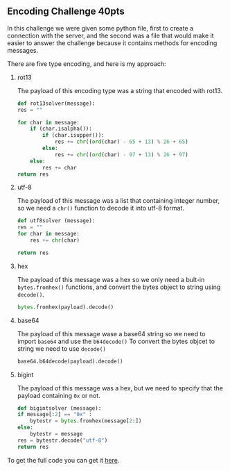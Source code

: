 ## Encoding Challenge 40pts

In this challenge we were given some python file, first to create a connection with the server, and the second was a file that would make it easier to answer the challenge because it contains methods for encoding messages.

There are five type encoding, and here is my approach:
1. rot13

    The payload of this encoding type was a string that encoded with rot13.
    ```py
    def rot13solver(message):
    res = ""

    for char in message:
        if (char.isalpha()):
            if (char.isupper()):
                res += chr((ord(char) - 65 + 13) % 26 + 65)
            else:
                res += chr((ord(char) - 97 + 13) % 26 + 97) 
        else:
            res += char
    return res
    ```

2. utf-8

    The payload of this message was a list that containing integer number, so we need a `chr()` function to decode it into utf-8 format.
    ```py
    def utf8solver (message):
    res = ""
    for char in message:
        res += chr(char)

    return res
    ```

3. hex

    The payload of this message was a hex so we only need a bult-in `bytes.fromhex()` functions, and convert the bytes object to string using `decode()`.
    ```py
    bytes.fromhex(payload).decode()
    ```

4. base64

    The payload of this message wase a base64 string so we need to import `base64` and use the `b64decode()` To convert the bytes objcet to string we need to use `decode()`
    ```py
    base64.b64decode(payload).decode()
    ``` 

5. bigint

    The payload of this message was a hex, but we need to specify that the payload containing `0x` or not.
    ```py
    def bigintsolver (message):
    if message[:2] == "0x" :
        bytestr = bytes.fromhex(message[2:])
    else:
        bytestr = message
    res = bytestr.decode("utf-8")
    return res
    ```

To get the full code you can get it [here](solver.py).